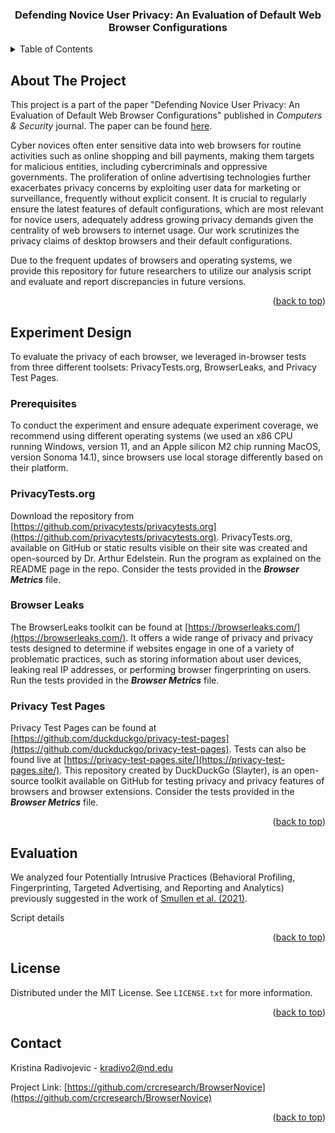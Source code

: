 <a name="readme-top"></a>

<h3 align="center">Defending Novice User Privacy: An Evaluation of Default Web Browser Configurations</h3>

<!-- TABLE OF CONTENTS -->
<details>
  <summary>Table of Contents</summary>
  <ol>
    <li><a href="#about-the-project">About The Project</a></li>
    <li><a href="#experiment">Experiment Design</a>
        <ul>
          <li><a href="#prerequisites">Prerequisites</a></li>
          <li><a href="#privacytests">PrivacyTests.org</a></li>
          <li><a href="#browserleaks">Browser Leaks</a></li>
          <li><a href="#ptp">Privacy Test Pages</a></li>
        </ul>
    <li><a href="#evaluation">Evaluation</a></li>
    <li><a href="#license">License</a></li>
    <li><a href="#contact">Contact</a></li>
  </ol>
</details>


## About The Project

This project is a part of the paper "Defending Novice User Privacy: An Evaluation of Default Web Browser Configurations" published in <i>Computers & Security</i> journal. The paper can be found <a href="link">here</a>.

Cyber novices often enter sensitive data into web browsers for routine activities such as online shopping and bill payments, making them targets for malicious entities, including cybercriminals and oppressive governments. The proliferation of online advertising technologies further exacerbates privacy concerns by exploiting
user data for marketing or surveillance, frequently without explicit consent. It is crucial to regularly ensure the latest features of default configurations, which are most relevant for novice users, adequately address growing privacy demands given the centrality of web browsers to internet usage. Our work
scrutinizes the privacy claims of desktop browsers and their default configurations.

Due to the frequent updates of browsers and operating systems, we provide this repository for future researchers to utilize our analysis script and evaluate and report discrepancies in future versions.

<p align="right">(<a href="#readme-top">back to top</a>)</p>


## Experiment Design

To evaluate the privacy of each browser, we leveraged in-browser tests from three different toolsets: PrivacyTests.org, BrowserLeaks, and Privacy Test Pages. 

### Prerequisites

To conduct the experiment and ensure adequate experiment coverage, we recommend using different operating systems (we used an x86 CPU running Windows, version 11, and an Apple silicon M2 chip running MacOS, version Sonoma 14.1), since browsers use local storage differently based on their platform.


### PrivacyTests.org

Download the repository from [https://github.com/privacytests/privacytests.org](https://github.com/privacytests/privacytests.org). PrivacyTests.org, available on GitHub or static results visible on their site was created and open-sourced by Dr. Arthur Edelstein. Run the program as explained on the README page in the repo. Consider the tests provided in the <i><b>Browser Metrics</i></b> file. 

### Browser Leaks

The BrowserLeaks toolkit can be found at [https://browserleaks.com/](https://browserleaks.com/). It offers a wide range of privacy and privacy tests designed to determine if websites engage in one of a variety of problematic practices, such as storing information about user devices, leaking real IP addresses, or performing browser fingerprinting on users. Run the tests provided in the <i><b>Browser Metrics</i></b> file. 

### Privacy Test Pages

Privacy Test Pages can be found at [https://github.com/duckduckgo/privacy-test-pages](https://github.com/duckduckgo/privacy-test-pages). Tests can also be found live at [https://privacy-test-pages.site/](https://privacy-test-pages.site/). This repository created by DuckDuckGo (Slayter), is an open-source toolkit available on GitHub for testing privacy and privacy features of browsers and browser extensions. Consider the tests provided in the <i><b>Browser Metrics</i></b> file. 


<p align="right">(<a href="#readme-top">back to top</a>)</p>



## Evaluation

We analyzed four Potentially Intrusive Practices (Behavioral Profiling, Fingerprinting, Targeted Advertising, and Reporting and Analytics) previously suggested in the work of [Smullen et al. (2021)](https://petsymposium.org/popets/2021/popets-2021-0082.php).

Script details

<p align="right">(<a href="#readme-top">back to top</a>)</p>



<!-- LICENSE -->
## License

Distributed under the MIT License. See `LICENSE.txt` for more information.

<p align="right">(<a href="#readme-top">back to top</a>)</p>



<!-- CONTACT -->
## Contact

Kristina Radivojevic - kradivo2@nd.edu

Project Link: [https://github.com/crcresearch/BrowserNovice](https://github.com/crcresearch/BrowserNovice)

<p align="right">(<a href="#readme-top">back to top</a>)</p>


